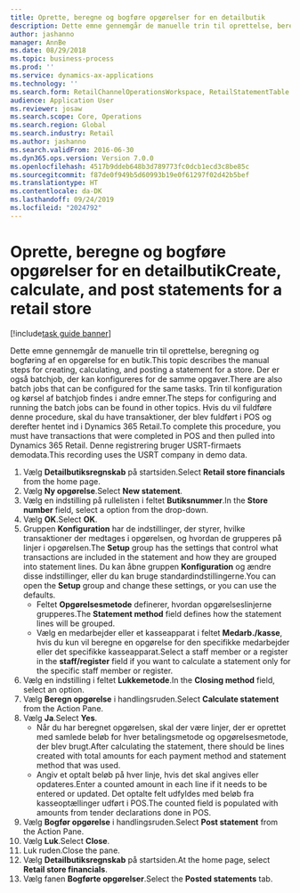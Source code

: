 ```yaml
---
title: Oprette, beregne og bogføre opgørelser for en detailbutik
description: Dette emne gennemgår de manuelle trin til oprettelse, beregning og bogføring af en opgørelse for en butik.
author: jashanno
manager: AnnBe
ms.date: 08/29/2018
ms.topic: business-process
ms.prod: ''
ms.service: dynamics-ax-applications
ms.technology: ''
ms.search.form: RetailChannelOperationsWorkspace, RetailStatementTable
audience: Application User
ms.reviewer: josaw
ms.search.scope: Core, Operations
ms.search.region: Global
ms.search.industry: Retail
ms.author: jashanno
ms.search.validFrom: 2016-06-30
ms.dyn365.ops.version: Version 7.0.0
ms.openlocfilehash: 4517b9ddeb648b3d789773fc0dcb1ecd3c8be85c
ms.sourcegitcommit: f87de0f949b5d60993b19e0f61297f02d42b5bef
ms.translationtype: HT
ms.contentlocale: da-DK
ms.lasthandoff: 09/24/2019
ms.locfileid: "2024792"
---
```

# <a name="create-calculate-and-post-statements-for-a-retail-store"></a><span data-ttu-id="72e6f-103">Oprette, beregne og bogføre opgørelser for en detailbutik</span><span class="sxs-lookup"><span data-stu-id="72e6f-103">Create, calculate, and post statements for a retail store</span></span>

[!include[task guide banner](../includes/task-guide-banner.md)]

<span data-ttu-id="72e6f-104">Dette emne gennemgår de manuelle trin til oprettelse, beregning og bogføring af en opgørelse for en butik.</span><span class="sxs-lookup"><span data-stu-id="72e6f-104">This topic describes the manual steps for creating, calculating, and posting a statement for a store.</span></span> <span data-ttu-id="72e6f-105">Der er også batchjob, der kan konfigureres for de samme opgaver.</span><span class="sxs-lookup"><span data-stu-id="72e6f-105">There are also batch jobs that can be configured for the same tasks.</span></span> <span data-ttu-id="72e6f-106">Trin til konfiguration og kørsel af batchjob findes i andre emner.</span><span class="sxs-lookup"><span data-stu-id="72e6f-106">The steps for configuring and running the batch jobs can be found in other topics.</span></span> <span data-ttu-id="72e6f-107">Hvis du vil fuldføre denne procedure, skal du have transaktioner, der blev fuldført i POS og derefter hentet ind i Dynamics 365 Retail.</span><span class="sxs-lookup"><span data-stu-id="72e6f-107">To complete this procedure, you must have transactions that were completed in POS and then pulled into Dynamics 365 Retail.</span></span> <span data-ttu-id="72e6f-108">Denne registrering bruger USRT-firmaets demodata.</span><span class="sxs-lookup"><span data-stu-id="72e6f-108">This recording uses the USRT company in demo data.</span></span>

1. <span data-ttu-id="72e6f-109">Vælg **Detailbutiksregnskab** på startsiden.</span><span class="sxs-lookup"><span data-stu-id="72e6f-109">Select **Retail store financials** from the home page.</span></span>
2. <span data-ttu-id="72e6f-110">Vælg **Ny opgørelse**.</span><span class="sxs-lookup"><span data-stu-id="72e6f-110">Select **New statement**.</span></span>
3. <span data-ttu-id="72e6f-111">Vælg en indstilling på rullelisten i feltet **Butiksnummer**.</span><span class="sxs-lookup"><span data-stu-id="72e6f-111">In the **Store number** field, select a option from the drop-down.</span></span>
4. <span data-ttu-id="72e6f-112">Vælg **OK**.</span><span class="sxs-lookup"><span data-stu-id="72e6f-112">Select **OK**.</span></span>
5. <span data-ttu-id="72e6f-113">Gruppen **Konfiguration** har de indstillinger, der styrer, hvilke transaktioner der medtages i opgørelsen, og hvordan de grupperes på linjer i opgørelsen.</span><span class="sxs-lookup"><span data-stu-id="72e6f-113">The **Setup** group has the settings that control what transactions are included in the statement and how they are grouped into statement lines.</span></span> <span data-ttu-id="72e6f-114">Du kan åbne gruppen **Konfiguration** og ændre disse indstillinger, eller du kan bruge standardindstillingerne.</span><span class="sxs-lookup"><span data-stu-id="72e6f-114">You can open the **Setup** group and change these settings, or you can use the defaults.</span></span>  
    - <span data-ttu-id="72e6f-115">Feltet **Opgørelsesmetode** definerer, hvordan opgørelseslinjerne grupperes.</span><span class="sxs-lookup"><span data-stu-id="72e6f-115">The **Statement method** field defines how the statement lines will be grouped.</span></span>  
    - <span data-ttu-id="72e6f-116">Vælg en medarbejder eller et kasseapparat i feltet **Medarb./kasse**, hvis du kun vil beregne en opgørelse for den specifikke medarbejder eller det specifikke kasseapparat.</span><span class="sxs-lookup"><span data-stu-id="72e6f-116">Select a staff member or a register in the **staff/register** field if you want to calculate a statement only for the specific staff member or register.</span></span>  
6. <span data-ttu-id="72e6f-117">Vælg en indstilling i feltet **Lukkemetode**.</span><span class="sxs-lookup"><span data-stu-id="72e6f-117">In the **Closing method** field, select an option.</span></span>
7. <span data-ttu-id="72e6f-118">Vælg **Beregn opgørelse** i handlingsruden.</span><span class="sxs-lookup"><span data-stu-id="72e6f-118">Select **Calculate statement** from the Action Pane.</span></span>
8. <span data-ttu-id="72e6f-119">Vælg **Ja**.</span><span class="sxs-lookup"><span data-stu-id="72e6f-119">Select **Yes**.</span></span>
    - <span data-ttu-id="72e6f-120">Når du har beregnet opgørelsen, skal der være linjer, der er oprettet med samlede beløb for hver betalingsmetode og opgørelsesmetode, der blev brugt.</span><span class="sxs-lookup"><span data-stu-id="72e6f-120">After calculating the statement, there should be lines created with total amounts for each payment method and statement method that was used.</span></span>  
    - <span data-ttu-id="72e6f-121">Angiv et optalt beløb på hver linje, hvis det skal angives eller opdateres.</span><span class="sxs-lookup"><span data-stu-id="72e6f-121">Enter a counted amount in each line if it needs to be entered or updated.</span></span> <span data-ttu-id="72e6f-122">Det optalte felt udfyldes med beløb fra kasseoptællinger udført i POS.</span><span class="sxs-lookup"><span data-stu-id="72e6f-122">The counted field is populated with amounts from tender declarations done in POS.</span></span>  
9. <span data-ttu-id="72e6f-123">Vælg **Bogfør opgørelse** i handlingsruden.</span><span class="sxs-lookup"><span data-stu-id="72e6f-123">Select **Post statement** from the Action Pane.</span></span>
10. <span data-ttu-id="72e6f-124">Vælg **Luk**.</span><span class="sxs-lookup"><span data-stu-id="72e6f-124">Select **Close**.</span></span>
11. <span data-ttu-id="72e6f-125">Luk ruden.</span><span class="sxs-lookup"><span data-stu-id="72e6f-125">Close the pane.</span></span>
12. <span data-ttu-id="72e6f-126">Vælg **Detailbutiksregnskab** på startsiden.</span><span class="sxs-lookup"><span data-stu-id="72e6f-126">At the home page, select **Retail store financials**.</span></span>
13. <span data-ttu-id="72e6f-127">Vælg fanen **Bogførte opgørelser**.</span><span class="sxs-lookup"><span data-stu-id="72e6f-127">Select the **Posted statements** tab.</span></span>


